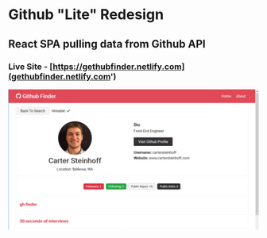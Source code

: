 # Github "Lite" Redesign

## React SPA pulling data from Github API

### Live Site - [https://gethubfinder.netlify.com](gethubfinder.netlify.com')

![Application](Capture.PNG)

